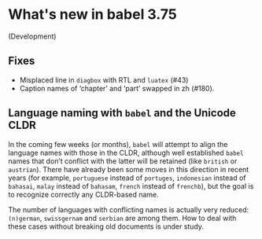 # What's new in babel 3.75

(Development)

## Fixes

* Misplaced line in `diagbox` with RTL and `luatex` (#43)
* Caption names of ‘chapter’ and ‘part’ swapped in zh (#180).

## Language naming with `babel` and the Unicode CLDR

In the coming few weeks (or months), `babel` will attempt to align the
language names with those in the CLDR, although well established
`babel` names that don’t conflict with the latter will be retained
(like `british` or `austrian`). There have already been some moves in
this direction in recent years (for example, `portuguese` instead of
`portuges`, `indonesian` instead of `bahasai`, `malay` instead of
`bahasam`, `french` instead of `frenchb`), but the goal is to recognize
correctly any CLDR-based name.

The number of languages with conflicting names is actually very
reduced: `(n)german`, `swissgernam` and `serbian` are among them. How
to deal with these cases without breaking old documents is under study.

